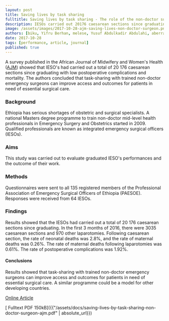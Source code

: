 ```yaml
---
layout: post
title: Saving lives by task sharing
fulltitle: Saving lives by task sharing - The role of the non-doctor surgeon
description: IESOs carried out 20176 caesarean sections since graduating. In first 3 months of 2016, there were 3035 caesarean sections and 970 other laparotomies. Task-sharing with non-doctor emergency surgeons improves access/outcomes for patients in need of essential surgical care.
image: /assets/images/2017-10-28-ajm-saving-lives-non-doctor-surgeon.png
authors: [biku, Yifru Berhan, melese, Yusuf Abdulkadir Abdulahi, aberra]
date: 2017-10-28
tags: [performance, article, journal]
published: true
---
```

A survey published in the African Journal of Midwifery and Women's Health ([AJM](https://www.magonlinelibrary.com/journal/ajmw)) showed that IESO's had carried out a total of 20 176 caesarean sections since graduating with low postoperative complications and mortality.
The authors concluded that task-sharing with trained non-doctor emergency surgeons can improve access and outcomes for patients in need of essential surgical care.

### Background
Ethiopia has serious shortages of obstetric and surgical specialists.
A national Masters degree programme to train non-doctor mid-level health professionals in Emergency Surgery and Obstetrics started in 2009.
Qualified professionals are known as integrated emergency surgical officers (IESOs).

### Aims
This study was carried out to evaluate graduated IESO\'s performances and the outcome of their work.

### Methods
Questionnaires were sent to all 135 registered members of the Professional Association of Emergency Surgical Officers of Ethiopia (PAESOE).
Responses were received from 64 IESOs.

### Findings
Results showed that the IESOs had carried out a total of 20 176 caesarean sections since graduating.
In the first 3 months of 2016, there were 3035 caesarean sections and 970 other laparotomies.
Following caesarean section, the rate of neonatal deaths was 2.8%, and the rate of maternal deaths was 0.26%.
The rate of maternal deaths following laparotomies was 0.61%.
The rate of postoperative complications was 1.92%.

#### Conclusions
Results showed that task-sharing with trained non-doctor emergency surgeons can improve access and outcomes for patients in need of essential surgical care.
A similar programme could be a model for other developing countries.

[<span class="i-external-link"></span> Online Article](https://doi.org/10.12968/ajmw.2017.11.4.181)

[<span class="i-download"></span> Fulltext PDF 150kB]({{"/assets/docs/saving-lives-by-task-sharing-non-doctor-surgeon-ajm.pdf" | absolute_url}})
